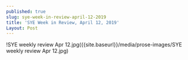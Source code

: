 ```yaml
---
published: true
slug: sye-week-in-review-april-12-2019
title: 'SYE Week in Review, April 12, 2019'
Layout: Post
---
```

!SYE weekly review Apr 12.jpg({{site.baseurl}}/media/prose-images/SYE weekly review Apr 12.jpg)

